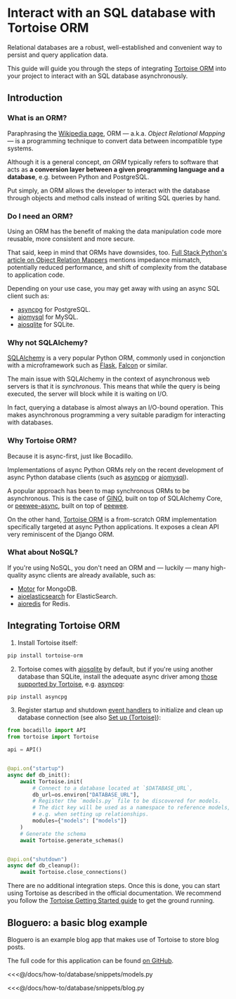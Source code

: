 # Interact with an SQL database with Tortoise ORM

Relational databases are a robust, well-established and convenient way to
persist and query application data.

This guide will guide you through the steps of integrating [Tortoise ORM][tortoise] into your project to interact with an SQL database asynchronously.

## Introduction

### What is an ORM?

Paraphrasing the [Wikipedia page][orm-wikipedia], ORM — a.k.a. *Object Relational Mapping* — is a programming technique to convert data between incompatible type systems.

Although it is a general concept, *an ORM* typically refers to software that acts as **a conversion layer between a given programming language and a database**, e.g. between Python and PostgreSQL.

Put simply, an ORM allows the developer to interact with the database through objects and method calls instead of writing SQL queries by hand.

### Do I need an ORM?

Using an ORM has the benefit of making the data manipulation code more reusable, more consistent and more secure.

That said, keep in mind that ORMs have downsides, too. [Full Stack Python's article on Object Relation Mappers][fsp-article] mentions impedance mismatch, potentially reduced performance, and shift of complexity from the database to application code.

Depending on your use case, you may get away with using an async SQL client such as:

- [asyncpg] for PostgreSQL.
- [aiomysql] for MySQL.
- [aiosqlite] for SQLite.

### Why not SQLAlchemy?

[SQLAlchemy] is a very popular Python ORM, commonly used in conjonction with a microframework such as [Flask], [Falcon] or similar.

The main issue with SQLAlchemy in the context of asynchronous web servers is that it is *synchronous*. This means that while the query is being executed, the server will block while it is waiting on I/O.

In fact, querying a database is almost always an I/O-bound operation. This makes asynchronous programming a very suitable paradigm for interacting with databases.

### Why Tortoise ORM?

Because it is async-first, just like Bocadillo.

Implementations of async Python ORMs rely on the recent development of async Python database clients (such as [asyncpg] or [aiomysql]).

A popular approach has been to map synchronous ORMs to be asynchronous. This is the case of [GINO][gino], built on top of SQLAlchemy Core, or [peewee-async], built on top of [peewee].

On the other hand, [Tortoise ORM][tortoise] is a from-scratch ORM implementation specifically targeted at async Python applications. It exposes a clean API very reminiscent of the Django ORM.

### What about NoSQL?

If you're using NoSQL, you don't need an ORM and — luckily — many high-quality async clients are already available, such as:

- [Motor] for MongoDB.
- [aioelasticsearch] for ElasticSearch.
- [aioredis] for Redis.

## Integrating Tortoise ORM

1. Install Tortoise itself:

```bash
pip install tortoise-orm
```

2. Tortoise comes with [aiosqlite] by default, but if you're using another database than SQLite, install the adequate async driver among [those supported by Tortoise][tortoise-db-backends], e.g. [asyncpg]:

```bash
pip install asyncpg
```

3. Register startup and shutdown [event handlers][events] to initialize and clean up database connection (see also [Set up (Tortoise)][tortoise-setup]):

```python
from bocadillo import API
from tortoise import Tortoise

api = API()


@api.on("startup")
async def db_init():
    await Tortoise.init(
        # Connect to a database located at `$DATABASE_URL`,
        db_url=os.environ["DATABASE_URL"],
        # Register the `models.py` file to be discovered for models.
        # The dict key will be used as a namespace to reference models,
        # e.g. when setting up relationships.
        modules={"models": ["models"]}
    )
    # Generate the schema
    await Tortoise.generate_schemas()


@api.on("shutdown")
async def db_cleanup():
    await Tortoise.close_connections()
```

There are no additional integration steps. Once this is done, you can start using Tortoise as described in the official documentation. We recommend you follow the [Tortoise Getting Started guide][tortoise-getting-started] to get the ground running.

## Bloguero: a basic blog example

Bloguero is an example blog app that makes use of Tortoise to store blog posts.

The full code for this application can be found [on GitHub][bloguero].

<<<@/docs/how-to/database/snippets/models.py

<<<@/docs/how-to/database/snippets/blog.py

[orm-wikipedia]: https://en.wikipedia.org/wiki/Object-relational_mapping
[tortoise]: https://tortoise-orm.readthedocs.io/en/latest/
[flask]: http://flask.pocoo.org
[falcon]: https://falcon.readthedocs.io
[sqlalchemy]: https://www.sqlalchemy.org
[asyncpg]: https://www.github.com/MagicStack/asyncpg
[aiomysql]: https://github.com/aio-libs/aiomysql
[aiosqlite]: https://github.com/jreese/aiosqlite
[fsp-article]: https://www.fullstackpython.com/object-relational-mappers-orms.html
[gino]: https://github.com/fantix/gino
[peewee-async]: https://github.com/05bit/peewee-async
[peewee]: https://github.com/coleifer/peewee
[motor]: https://github.com/mongodb/motor
[aioelasticsearch]: https://github.com/aio-libs/aioelasticsearch
[aioredis]: https://github.com/aio-libs/aioredis
[tortoise-db-backends]: https://tortoise-orm.readthedocs.io/en/latest/index.html#pluggable-database-backends
[tortoise-setup]: https://tortoise-orm.readthedocs.io/en/latest/setup.html
[events]: ../../guides/agnostic/events.md
[tortoise-getting-started]: https://tortoise-orm.readthedocs.io/en/latest/getting_started.html
[bloguero]: https://github.com/bocadilloproject/bloguero
